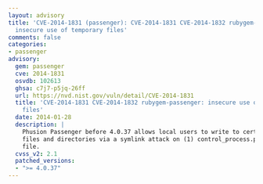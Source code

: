 ```yaml
---
layout: advisory
title: 'CVE-2014-1831 (passenger): CVE-2014-1831 CVE-2014-1832 rubygem-passenger:
  insecure use of temporary files'
comments: false
categories:
- passenger
advisory:
  gem: passenger
  cve: 2014-1831
  osvdb: 102613
  ghsa: c7j7-p5jq-26ff
  url: https://nvd.nist.gov/vuln/detail/CVE-2014-1831
  title: 'CVE-2014-1831 CVE-2014-1832 rubygem-passenger: insecure use of temporary
    files'
  date: 2014-01-28
  description: |
    Phusion Passenger before 4.0.37 allows local users to write to certain
    files and directories via a symlink attack on (1) control_process.pid or a (2) generation-*
    file.
  cvss_v2: 2.1
  patched_versions:
  - ">= 4.0.37"
---
```

